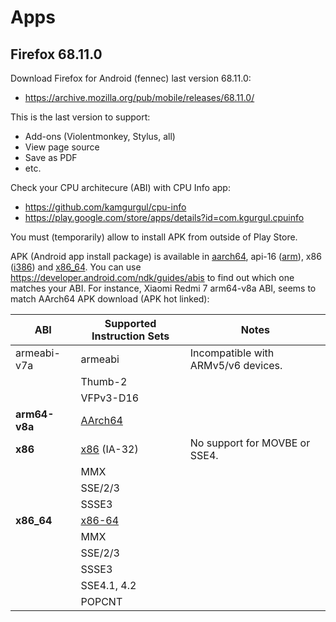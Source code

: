 Apps
====

Firefox 68.11.0
---------------

Download Firefox for Android (fennec) last version 68.11.0:

- https://archive.mozilla.org/pub/mobile/releases/68.11.0/

This is the last version to support:

- Add-ons (Violentmonkey, Stylus, all)
- View page source
- Save as PDF
- etc.

Check your CPU architecure (ABI) with CPU Info app:

- https://github.com/kamgurgul/cpu-info
- https://play.google.com/store/apps/details?id=com.kgurgul.cpuinfo

You must (temporarily) allow to install APK from outside of Play Store.

APK (Android app install package) is available in [aarch64], api-16 ([arm]), x86 ([i386]) and [x86_64].
You can use https://developer.android.com/ndk/guides/abis to find out which one matches your ABI.
For instance, Xiaomi Redmi 7 arm64-v8a ABI, seems to match AArch64 APK download (APK hot linked):

| ABI           | Supported Instruction Sets | Notes
|---------------|----------------------------|------
| armeabi-v7a   | armeabi                    | Incompatible with ARMv5/v6 devices.
|               | Thumb-2                    |
|               | VFPv3-D16                  |
| **arm64-v8a** | [AArch64]
| **x86**       | [x86][i386] (IA-32)        | No support for MOVBE or SSE4.
|               | MMX
|               | SSE/2/3
|               | SSSE3
| **x86_64**    | [x86-64][x86_64]
|               | MMX
|               | SSE/2/3
|               | SSSE3
|               | SSE4.1, 4.2
|               | POPCNT

[aarch64]: https://archive.mozilla.org/pub/mobile/releases/68.11.0/android-aarch64/multi/fennec-68.11.0.multi.android-aarch64.apk
[arm]: https://archive.mozilla.org/pub/mobile/releases/68.11.0/android-api-16/multi/fennec-68.11.0.multi.android-arm.apk
[i386]: https://archive.mozilla.org/pub/mobile/releases/68.11.0/android-x86/multi/fennec-68.11.0.multi.android-i386.apk
[x86_64]: https://archive.mozilla.org/pub/mobile/releases/68.11.0/android-x86_64/multi/fennec-68.11.0.multi.android-x86_64.apk
